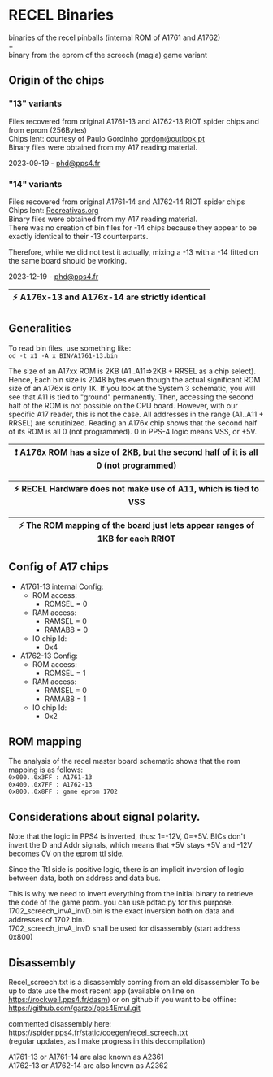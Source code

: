 # RECEL Binaries
binaries of the recel pinballs (internal ROM of A1761 and A1762)  
+  
binary from the eprom of the screech (magia) game variant  


## Origin of the chips
### "13" variants
Files recovered from original A1761-13 and A1762-13 RIOT spider chips and from eprom (256Bytes)  
Chips lent: courtesy of Paulo Gordinho <gordon@outlook.pt>  
Binary files were obtained from my A17 reading material. 

2023-09-19 - phd@pps4.fr

### "14" variants
Files recovered from original A1761-14 and A1762-14 RIOT spider chips  
Chips lent: [Recreativas.org](https://www.recreativas.org)  
Binary files were obtained from my A17 reading material.   
There was no creation of bin files for -14 chips because they appear to be exactly identical to their -13 counterparts. 

Therefore, while we did not test it actually, mixing a -13 with a -14 fitted on the same board should be working.  

2023-12-19 - phd@pps4.fr

| :zap:    A176x-13 and A176x-14 are strictly identical                  |
|-----------------------------------------|  


## Generalities  
To read bin files, use something like:  
`od -t x1 -A x BIN/A1761-13.bin`

The size of an A17xx ROM is 2KB (A1..A11=>2KB + RRSEL as a chip select). Hence, Each bin size is 2048 bytes even though the actual significant ROM size of an A176x is only 1K. If you look at the System 3 schematic, you will see that A11 is tied to "ground" permanently. Then, accessing the second half of the ROM is not possible on the CPU board.  However, with our specific A17 reader, this is not the case. All addresses in the range (A1..A11 + RRSEL) are scrutinized. Reading an A176x chip shows that the second half of its ROM is all 0 (not programmed). 0 in PPS-4 logic means VSS, or +5V. 

| :exclamation:  A176x ROM has a size of 2KB, but the second half of it is all 0 (not programmed) | 
|-----------------------------------------|  
  


| :zap:    RECEL Hardware does not make use of A11, which is tied to VSS                  |
|-----------------------------------------|  



| :zap:    The ROM mapping of the board just lets appear ranges of 1KB for each RRIOT                  |
|-----------------------------------------|  





## Config of A17 chips  
- A1761-13 internal Config:  
  - ROM access:  
    - ROMSEL = 0  
  - RAM access:       
    - RAMSEL = 0  
    - RAMAB8 = 0      
  - IO chip Id:   
    - 0x4  
- A1762-13 Config:  
  - ROM access:  
    - ROMSEL = 1  
  - RAM access:    
    - RAMSEL = 0  
    - RAMAB8 = 1  
  - IO chip Id:  
    - 0x2

## ROM mapping  
The analysis of the recel master board schematic shows that the rom mapping is as follows:   
`0x000..0x3FF : A1761-13`   
`0x400..0x7FF : A1762-13`   
`0x800..0x8FF : game eprom 1702`   

## Considerations about signal polarity.
Note that the logic in PPS4 is inverted, thus: 1=-12V, 0=+5V.
BICs don't invert the D and Addr signals, which means that +5V stays +5V and -12V becomes 0V on the eprom ttl side.

Since the Ttl side is positive logic, there is an implicit inversion of logic between data, both on address and data bus.

This is why we need to invert everything from the initial binary to retrieve the code of the game prom.
you can use pdtac.py for this purpose.
1702_screech_invA_invD.bin is the exact inversion both on data and addresses of 1702.bin.  
1702_screech_invA_invD shall be used for disassembly (start address 0x800)

## Disassembly  
Recel_screech.txt is a disassembly coming from an old disassembler
To be up to date use the most recent app (available on line on https://rockwell.pps4.fr/dasm) or on github if you want to be offline:
https://github.com/garzol/pps4Emul.git   

commented disassembly here:   
https://spider.pps4.fr/static/coegen/recel_screech.txt  
(regular updates, as I make progress in this decompilation)  


A1761-13 or A1761-14 are also known as A2361  
A1762-13 or A1762-14 are also known as A2362
